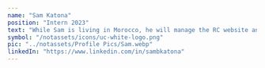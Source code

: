 ```yaml
---
name: "Sam Katona"
position: "Intern 2023"
text: "While Sam is living in Morocco, he will manage the RC website and all social media accounts. Sam will be creating new content for existing social media accounts to try and promote RC in an interesting and positive way. Along with this Sam will also be creating new social media accounts for RC on both Facebook and TikTok.  He will also create new content on both of these platforms as well."
symbol: "/notassets/icons/uc-white-logo.png"
pic: "../notassets/Profile Pics/Sam.webp"
linkedIn: "https://www.linkedin.com/in/sambkatona"
---
```

